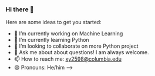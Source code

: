 ### Hi there 👋


Here are some ideas to get you started:

- 🔭 I’m currently working on Machine Learning
- 🌱 I’m currently learning Python
- 👯 I’m looking to collaborate on more Python project
- 💬 Ask me about about questions! I am always welcome.
- 📫 How to reach me: xy2598@columbia.edu
- 😄 Pronouns: He/him
-->
